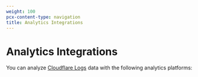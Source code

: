 ```yaml
---
weight: 100
pcx-content-type: navigation
title: Analytics Integrations
---
```


# Analytics Integrations

You can analyze [Cloudflare Logs](/logs/) data with the following analytics platforms:

<DirectoryListing path="/data-products/analytics-integrations" />

